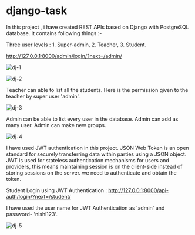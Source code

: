 # django-task
In this project , i have created REST APIs based on Django with PostgreSQL database. 
It contains following things :-

Three user levels : 1. Super-admin, 2. Teacher, 3. Student.

http://127.0.0.1:8000/admin/login/?next=/admin/


![dj-1](https://user-images.githubusercontent.com/47775251/89604819-ae067780-d889-11ea-9ce3-d0ed385cda31.png)

![dj-2](https://user-images.githubusercontent.com/47775251/89604955-fc1b7b00-d889-11ea-8191-18b7f15c49f8.png)



Teacher can able to list all the students. Here is the permission given to the teacher by super user 'admin'.

![dj-3](https://user-images.githubusercontent.com/47775251/89605141-751ad280-d88a-11ea-8e9a-f3d82dd65779.png)



Admin can be able to list every user in the database. Admin can add as many user. Admin can make new groups. 

![dj-4](https://user-images.githubusercontent.com/47775251/89605340-e8bcdf80-d88a-11ea-9e38-4c85c10c9766.png)




 I have used JWT authentication in this project.
 JSON Web Token is an open standard for securely transferring data within parties using a JSON object. 
 JWT is used for stateless authentication mechanisms for users and providers, this means maintaining session is on the client-side instead of storing sessions on the server.
 we need to authenticate and obtain the token.
 
 Student Login using JWT Authentication : http://127.0.0.1:8000/api-auth/login/?next=/student/
 
 I have used the user name for JWT Authentication as 'admin' and password- 'nishi123'.
 
 ![dj-5](https://user-images.githubusercontent.com/47775251/89607065-405d4a00-d88f-11ea-8ad4-460658bb2caa.png)
 
 
 
 
